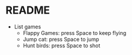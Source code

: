 # README

* List games
  - Flappy Games: press Space to keep flying
  - Jump cat: press Space to jump
  - Hunt birds: press Space to shot
